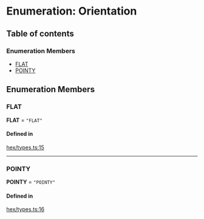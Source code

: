 # Enumeration: Orientation

## Table of contents

### Enumeration Members

- [FLAT](Orientation.md#FLAT)
- [POINTY](Orientation.md#POINTY)

## Enumeration Members

### <a id="FLAT" name="FLAT"></a> FLAT

 **FLAT** = ``"FLAT"``

#### Defined in

[hex/types.ts:15](https://github.com/flauwekeul/honeycomb/blob/master/src/hex/types.ts#L15)

___

### <a id="POINTY" name="POINTY"></a> POINTY

 **POINTY** = ``"POINTY"``

#### Defined in

[hex/types.ts:16](https://github.com/flauwekeul/honeycomb/blob/master/src/hex/types.ts#L16)
